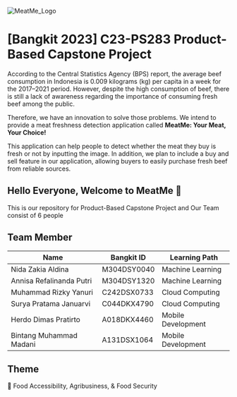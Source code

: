 ![MeatMe_Logo](https://github.com/meatme-bangkit/.profileMeatMe/assets/125948229/8758c480-aa81-4bac-8dc3-9d799f91e3ef)

# [Bangkit 2023] C23-PS283 Product-Based Capstone Project
According to the Central Statistics Agency (BPS) report, the average beef consumption in Indonesia is 0.009 kilograms (kg) per capita in a week for the 2017–2021 period. However, despite the high consumption of beef, there is still a lack of awareness regarding the importance of consuming fresh beef among the public.

Therefore, we have an innovation to solve those problems. We intend to provide a meat freshness detection application called **MeatMe: Your Meat, Your Choice!**

This application can help people to detect whether the meat they buy is fresh or not by inputting the image. In addition, we plan to include a buy and sell feature in our application, allowing buyers to easily purchase fresh beef from reliable sources.

## Hello Everyone, Welcome to MeatMe :cut_of_meat:
This is our repository for Product-Based Capstone Project and Our Team consist of 6 people 

## Team Member 
|           Name           |   Bangkit ID   |     Learning Path    |
| -------------------------| -------------- | ---------------------
| Nida Zakia Aldina        |   M304DSY0040  |  Machine Learning    |
| Annisa Refalinanda Putri |   M304DSY1320  |  Machine Learning    |
| Muhammad Rizky Yanuri    |   C242DSX0733  |  Cloud Computing     |
| Surya Pratama Januarvi   |   C044DKX4790  |  Cloud Computing     |
|  Herdo Dimas Pratirto    |   A018DKX4460  |  Mobile Development  |
| Bintang Muhammad Madani  |   A131DSX1064  |  Mobile Development  |

## Theme 
:bookmark_tabs: Food Accessibility, Agribusiness, & Food Security

